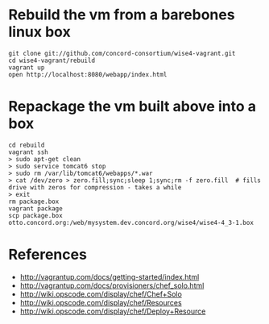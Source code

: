 Rebuild the vm from a barebones linux box
=========================================

    git clone git://github.com/concord-consortium/wise4-vagrant.git
    cd wise4-vagrant/rebuild
    vagrant up
    open http://localhost:8080/webapp/index.html


Repackage the vm built above into a box
=======================================

    cd rebuild
    vagrant ssh
    > sudo apt-get clean
    > sudo service tomcat6 stop
    > sudo rm /var/lib/tomcat6/webapps/*.war
    > cat /dev/zero > zero.fill;sync;sleep 1;sync;rm -f zero.fill  # fills drive with zeros for compression - takes a while
    > exit
    rm package.box
    vagrant package
    scp package.box otto.concord.org:/web/mysystem.dev.concord.org/wise4/wise4-4_3-1.box
    
References
=======================================

- http://vagrantup.com/docs/getting-started/index.html
- http://vagrantup.com/docs/provisioners/chef_solo.html
- http://wiki.opscode.com/display/chef/Chef+Solo
- http://wiki.opscode.com/display/chef/Resources
- http://wiki.opscode.com/display/chef/Deploy+Resource